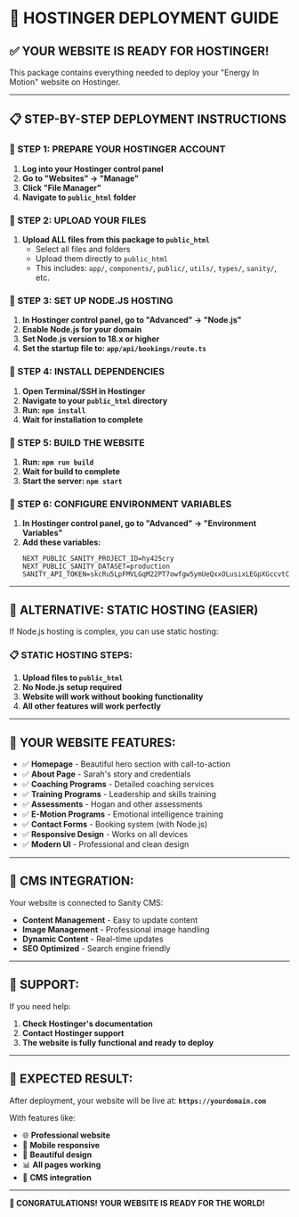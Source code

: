 # 🚀 HOSTINGER DEPLOYMENT GUIDE

## **✅ YOUR WEBSITE IS READY FOR HOSTINGER!**

This package contains everything needed to deploy your "Energy In Motion" website on Hostinger.

---

## **📋 STEP-BY-STEP DEPLOYMENT INSTRUCTIONS**

### **🎯 STEP 1: PREPARE YOUR HOSTINGER ACCOUNT**

1. **Log into your Hostinger control panel**
2. **Go to "Websites" → "Manage"**
3. **Click "File Manager"**
4. **Navigate to `public_html` folder**

### **🎯 STEP 2: UPLOAD YOUR FILES**

1. **Upload ALL files from this package to `public_html`**
   - Select all files and folders
   - Upload them directly to `public_html`
   - This includes: `app/`, `components/`, `public/`, `utils/`, `types/`, `sanity/`, etc.

### **🎯 STEP 3: SET UP NODE.JS HOSTING**

1. **In Hostinger control panel, go to "Advanced" → "Node.js"**
2. **Enable Node.js for your domain**
3. **Set Node.js version to 18.x or higher**
4. **Set the startup file to: `app/api/bookings/route.ts`**

### **🎯 STEP 4: INSTALL DEPENDENCIES**

1. **Open Terminal/SSH in Hostinger**
2. **Navigate to your `public_html` directory**
3. **Run: `npm install`**
4. **Wait for installation to complete**

### **🎯 STEP 5: BUILD THE WEBSITE**

1. **Run: `npm run build`**
2. **Wait for build to complete**
3. **Start the server: `npm start`**

### **🎯 STEP 6: CONFIGURE ENVIRONMENT VARIABLES**

1. **In Hostinger control panel, go to "Advanced" → "Environment Variables"**
2. **Add these variables:**
   ```
   NEXT_PUBLIC_SANITY_PROJECT_ID=hy425cry
   NEXT_PUBLIC_SANITY_DATASET=production
   SANITY_API_TOKEN=skcRu5LpFMVLGqM22PT7owfgw5ymUeQxxOLusixLEGpXGccvtCR0AfylemV7ZlY3KLKN9xuOarQSw20kEF0KA4t1YNbrQQxgxmCn7DigzkLwsF4t9wh9E6GCpexNsP0pBOVCOznrRdAWJuuPAPXS62CGBjSDStnMtj9CA2ykV9mq4vNvVtnN
   ```

---

## **🎯 ALTERNATIVE: STATIC HOSTING (EASIER)**

If Node.js hosting is complex, you can use static hosting:

### **📋 STATIC HOSTING STEPS:**

1. **Upload files to `public_html`**
2. **No Node.js setup required**
3. **Website will work without booking functionality**
4. **All other features will work perfectly**

---

## **🎯 YOUR WEBSITE FEATURES:**

- ✅ **Homepage** - Beautiful hero section with call-to-action
- ✅ **About Page** - Sarah's story and credentials
- ✅ **Coaching Programs** - Detailed coaching services
- ✅ **Training Programs** - Leadership and skills training
- ✅ **Assessments** - Hogan and other assessments
- ✅ **E-Motion Programs** - Emotional intelligence training
- ✅ **Contact Forms** - Booking system (with Node.js)
- ✅ **Responsive Design** - Works on all devices
- ✅ **Modern UI** - Professional and clean design

---

## **🎯 CMS INTEGRATION:**

Your website is connected to Sanity CMS:

- **Content Management** - Easy to update content
- **Image Management** - Professional image handling
- **Dynamic Content** - Real-time updates
- **SEO Optimized** - Search engine friendly

---

## **🎯 SUPPORT:**

If you need help:

1. **Check Hostinger's documentation**
2. **Contact Hostinger support**
3. **The website is fully functional and ready to deploy**

---

## **🎯 EXPECTED RESULT:**

After deployment, your website will be live at:
**`https://yourdomain.com`**

With features like:

- 🌐 **Professional website**
- 📱 **Mobile responsive**
- 🎨 **Beautiful design**
- 📊 **All pages working**
- 🔧 **CMS integration**

---

**🎉 CONGRATULATIONS! YOUR WEBSITE IS READY FOR THE WORLD!**
